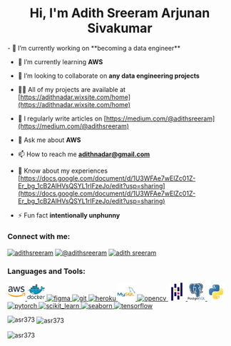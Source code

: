 <h1 align="center">Hi, I'm Adith Sreeram Arjunan Sivakumar</h1>
- 🔭 I’m currently working on **becoming a data engineer**

- 🌱 I’m currently learning **AWS**

- 👯 I’m looking to collaborate on **any data engineering projects**

- 👨‍💻 All of my projects are available at [https://adithnadar.wixsite.com/home](https://adithnadar.wixsite.com/home)

- 📝 I regularly write articles on [https://medium.com/@adithsreeram](https://medium.com/@adithsreeram)

- 💬 Ask me about **AWS**

- 📫 How to reach me **adithnadar@gmail.com**

- 📄 Know about my experiences [https://docs.google.com/document/d/1U3WFAe7wElZc01Z-Er_bg_1cB2AlHVsQSYL1rIFzeJo/edit?usp=sharing](https://docs.google.com/document/d/1U3WFAe7wElZc01Z-Er_bg_1cB2AlHVsQSYL1rIFzeJo/edit?usp=sharing)

- ⚡ Fun fact **intentionally unphunny**

<h3 align="left">Connect with me:</h3>
<p align="left">
<a href="https://linkedin.com/in/adithsreeram" target="blank"><img align="center" src="https://raw.githubusercontent.com/rahuldkjain/github-profile-readme-generator/master/src/images/icons/Social/linked-in-alt.svg" alt="adithsreeram" height="30" width="40" /></a>
<a href="https://medium.com/@adithsreeram" target="blank"><img align="center" src="https://raw.githubusercontent.com/rahuldkjain/github-profile-readme-generator/master/src/images/icons/Social/medium.svg" alt="@adithsreeram" height="30" width="40" /></a>
<a href="https://www.youtube.com/c/adith sreeram" target="blank"><img align="center" src="https://raw.githubusercontent.com/rahuldkjain/github-profile-readme-generator/master/src/images/icons/Social/youtube.svg" alt="adith sreeram" height="30" width="40" /></a>
</p>

<h3 align="left">Languages and Tools:</h3>
<p align="left"> <a href="https://aws.amazon.com" target="_blank" rel="noreferrer"> <img src="https://raw.githubusercontent.com/devicons/devicon/master/icons/amazonwebservices/amazonwebservices-original-wordmark.svg" alt="aws" width="40" height="40"/> </a> <a href="https://www.docker.com/" target="_blank" rel="noreferrer"> <img src="https://raw.githubusercontent.com/devicons/devicon/master/icons/docker/docker-original-wordmark.svg" alt="docker" width="40" height="40"/> </a> <a href="https://www.figma.com/" target="_blank" rel="noreferrer"> <img src="https://www.vectorlogo.zone/logos/figma/figma-icon.svg" alt="figma" width="40" height="40"/> </a> <a href="https://git-scm.com/" target="_blank" rel="noreferrer"> <img src="https://www.vectorlogo.zone/logos/git-scm/git-scm-icon.svg" alt="git" width="40" height="40"/> </a> <a href="https://heroku.com" target="_blank" rel="noreferrer"> <img src="https://www.vectorlogo.zone/logos/heroku/heroku-icon.svg" alt="heroku" width="40" height="40"/> </a> <a href="https://www.mysql.com/" target="_blank" rel="noreferrer"> <img src="https://raw.githubusercontent.com/devicons/devicon/master/icons/mysql/mysql-original-wordmark.svg" alt="mysql" width="40" height="40"/> </a> <a href="https://opencv.org/" target="_blank" rel="noreferrer"> <img src="https://www.vectorlogo.zone/logos/opencv/opencv-icon.svg" alt="opencv" width="40" height="40"/> </a> <a href="https://pandas.pydata.org/" target="_blank" rel="noreferrer"> <img src="https://raw.githubusercontent.com/devicons/devicon/2ae2a900d2f041da66e950e4d48052658d850630/icons/pandas/pandas-original.svg" alt="pandas" width="40" height="40"/> </a> <a href="https://www.postgresql.org" target="_blank" rel="noreferrer"> <img src="https://raw.githubusercontent.com/devicons/devicon/master/icons/postgresql/postgresql-original-wordmark.svg" alt="postgresql" width="40" height="40"/> </a> <a href="https://www.python.org" target="_blank" rel="noreferrer"> <img src="https://raw.githubusercontent.com/devicons/devicon/master/icons/python/python-original.svg" alt="python" width="40" height="40"/> </a> <a href="https://pytorch.org/" target="_blank" rel="noreferrer"> <img src="https://www.vectorlogo.zone/logos/pytorch/pytorch-icon.svg" alt="pytorch" width="40" height="40"/> </a> <a href="https://scikit-learn.org/" target="_blank" rel="noreferrer"> <img src="https://upload.wikimedia.org/wikipedia/commons/0/05/Scikit_learn_logo_small.svg" alt="scikit_learn" width="40" height="40"/> </a> <a href="https://seaborn.pydata.org/" target="_blank" rel="noreferrer"> <img src="https://seaborn.pydata.org/_images/logo-mark-lightbg.svg" alt="seaborn" width="40" height="40"/> </a> <a href="https://www.tensorflow.org" target="_blank" rel="noreferrer"> <img src="https://www.vectorlogo.zone/logos/tensorflow/tensorflow-icon.svg" alt="tensorflow" width="40" height="40"/> </a> </p>

<p><img align="left" src="https://github-readme-stats.vercel.app/api/top-langs?username=asr373&show_icons=true&locale=en&layout=compact" alt="asr373" /></p>

<p>&nbsp;<img align="center" src="https://github-readme-stats.vercel.app/api?username=asr373&show_icons=true&locale=en" alt="asr373" /></p>

<p><img align="center" src="https://github-readme-streak-stats.herokuapp.com/?user=asr373&" alt="asr373" /></p>
